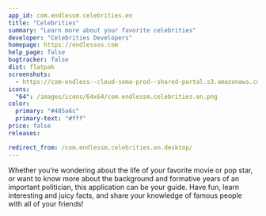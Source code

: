 ```yaml
---
app_id: com.endlessm.celebrities.en
title: "Celebrities"
summary: "Learn more about your favorite celebrities"
developer: "Celebrities Developers"
homepage: https://endlessos.com
help_page: false
bugtracker: false
dist: flatpak
screenshots:
  - https://com-endless--cloud-soma-prod--shared-portal.s3.amazonaws.com/apps.250.screenshots.033dbc62-587c-49d3-92d9-bd9aaad934c8_201810181937371313.png
icons:
  "64": /images/icons/64x64/com.endlessm.celebrities.en.png
color:
  primary: "#485a6c"
  primary-text: "#fff"
price: false
releases:

redirect_from: /com.endlessm.celebrities.en.desktop/
---
```


<p>Whether you’re wondering about the life of your favorite movie or pop star, or want to know more about the background and formative years of an important politician, this application can be your guide. Have fun, learn interesting and juicy facts, and share your knowledge of famous people with all of your friends!</p>